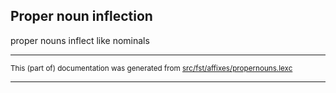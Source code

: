 ## Proper noun inflection
proper nouns inflect like nominals

* * *

<small>This (part of) documentation was generated from [src/fst/affixes/propernouns.lexc](https://github.com/giellalt/lang-tlh/blob/main/src/fst/affixes/propernouns.lexc)</small>

---

